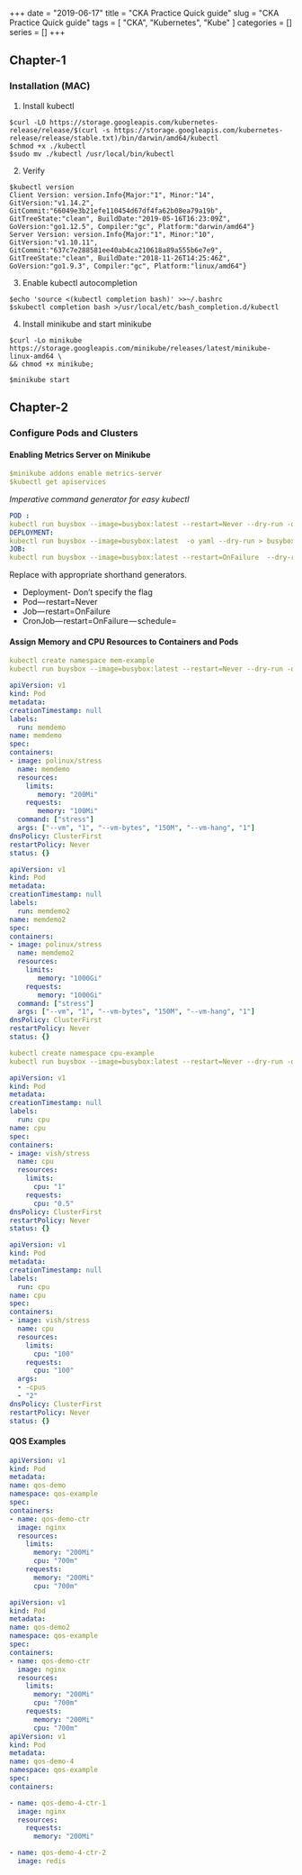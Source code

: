 +++
date = "2019-06-17"
title = "CKA Practice Quick guide"
slug = "CKA Practice Quick guide"
tags = [
    "CKA",
    "Kubernetes",
    "Kube"
]
categories = []
series = []
+++

## Chapter-1
### Installation (MAC)
1. Install kubectl
  ```
$curl -LO https://storage.googleapis.com/kubernetes-release/release/$(curl -s https://storage.googleapis.com/kubernetes-release/release/stable.txt)/bin/darwin/amd64/kubectl
$chmod +x ./kubectl
$sudo mv ./kubectl /usr/local/bin/kubectl
```
2. Verify
  ```
$kubectl version
Client Version: version.Info{Major:"1", Minor:"14", GitVersion:"v1.14.2", GitCommit:"66049e3b21efe110454d67df4fa62b08ea79a19b", GitTreeState:"clean", BuildDate:"2019-05-16T16:23:09Z", GoVersion:"go1.12.5", Compiler:"gc", Platform:"darwin/amd64"}
Server Version: version.Info{Major:"1", Minor:"10", GitVersion:"v1.10.11", GitCommit:"637c7e288581ee40ab4ca210618a89a555b6e7e9", GitTreeState:"clean", BuildDate:"2018-11-26T14:25:46Z", GoVersion:"go1.9.3", Compiler:"gc", Platform:"linux/amd64"}
```
3. Enable kubectl autocompletion
  ```
$echo 'source <(kubectl completion bash)' >>~/.bashrc
$skubectl completion bash >/usr/local/etc/bash_completion.d/kubectl
```
4. Install minikube and start minikube
  ```
$curl -Lo minikube https://storage.googleapis.com/minikube/releases/latest/minikube-linux-amd64 \
  && chmod +x minikube;

$minikube start
```
## Chapter-2
### Configure Pods and Clusters
#### Enabling Metrics Server on Minikube
  ```yaml
$minikube addons enable metrics-server
$kubectl get apiservices
```
*Imperative command generator for easy kubectl* 
  ```yaml
POD :
kubectl run buysbox --image=busybox:latest --restart=Never --dry-run -o yaml > busybox.yaml
DEPLOYMENT:
kubectl run buysbox --image=busybox:latest  -o yaml --dry-run > busybox.yaml
JOB:
kubectl run buysbox --image=busybox:latest --restart=OnFailure  --dry-run -o yaml > busybox.yaml
```
Replace with appropriate shorthand generators.
* Deployment- Don’t specify the flag
* Pod— restart=Never
* Job— restart=OnFailure
* CronJob— restart=OnFailure — schedule=<some cron expression>
#### Assign Memory and CPU Resources to Containers and Pods
  ```yaml
kubectl create namespace mem-example
kubectl run buysbox --image=busybox:latest --restart=Never --dry-run -o yaml > busybox.yaml
```
  ```yaml
apiVersion: v1
kind: Pod
metadata:
  creationTimestamp: null
  labels:
    run: memdemo
  name: memdemo
spec:
  containers:
  - image: polinux/stress
    name: memdemo
    resources:
      limits:
         memory: "200Mi"
      requests:
         memory: "100Mi"
    command: ["stress"]
    args: ["--vm", "1", "--vm-bytes", "150M", "--vm-hang", "1"]
  dnsPolicy: ClusterFirst
  restartPolicy: Never
status: {}
```
  ```yaml
apiVersion: v1
kind: Pod
metadata:
  creationTimestamp: null
  labels:
    run: memdemo2
  name: memdemo2
spec:
  containers:
  - image: polinux/stress
    name: memdemo2
    resources:
      limits:
         memory: "1000Gi"
      requests:
         memory: "1000Gi"
    command: ["stress"]
    args: ["--vm", "1", "--vm-bytes", "150M", "--vm-hang", "1"]
  dnsPolicy: ClusterFirst
  restartPolicy: Never
status: {}
```
  ```yaml
kubectl create namespace cpu-example
kubectl run buysbox --image=busybox:latest --restart=Never --dry-run -o yaml > busybox.yaml
```
  ```yaml
apiVersion: v1
kind: Pod
metadata:
  creationTimestamp: null
  labels:
    run: cpu
  name: cpu
spec:
  containers:
  - image: vish/stress
    name: cpu
    resources:
      limits:
        cpu: "1"
      requests:
        cpu: "0.5"
  dnsPolicy: ClusterFirst
  restartPolicy: Never
status: {}
```
  ```yaml
apiVersion: v1
kind: Pod
metadata:
  creationTimestamp: null
  labels:
    run: cpu
  name: cpu
spec:
  containers:
  - image: vish/stress
    name: cpu
    resources:
      limits:
        cpu: "100"
      requests:
        cpu: "100"
    args:
    - -cpus
    - "2"
  dnsPolicy: ClusterFirst
  restartPolicy: Never
status: {}
```
#### QOS Examples 
  ```yaml
apiVersion: v1
kind: Pod
metadata:
  name: qos-demo
  namespace: qos-example
spec:
  containers:
  - name: qos-demo-ctr
    image: nginx
    resources:
      limits:
        memory: "200Mi"
        cpu: "700m"
      requests:
        memory: "200Mi"
        cpu: "700m"

apiVersion: v1
kind: Pod
metadata:
  name: qos-demo2
  namespace: qos-example
spec:
  containers:
  - name: qos-demo-ctr
    image: nginx
    resources:
      limits:
        memory: "200Mi"
        cpu: "700m"
      requests:
        memory: "200Mi"
        cpu: "700m"
apiVersion: v1
kind: Pod
metadata:
  name: qos-demo-4
  namespace: qos-example
spec:
  containers:

  - name: qos-demo-4-ctr-1
    image: nginx
    resources:
      requests:
        memory: "200Mi"

  - name: qos-demo-4-ctr-2
    image: redis
```